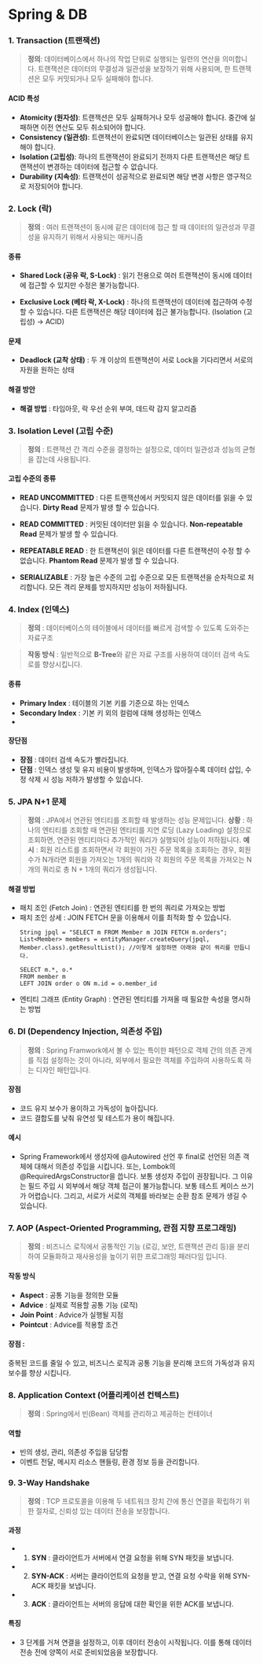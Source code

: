 # Spring & DB

### 1. Transaction (트랜잭션)

> **정의**: 데이터베이스에서 하나의 작업 단위로 실행되는 일련의 연산을 의미합니다. 트랜잭션은 데이터의 무결성과 일관성을 보장하기 위해 사용되며, 한 트랜잭션은 모두 커밋되거나 모두 실패해야 합니다.

#### ACID 특성
- **Atomicity (원자성)**: 트랜잭션은 모두 실패하거나 모두 성공해야 합니다. 중간에 실패하면 이전 연산도 모두 취소되어야 합니다.
- **Consistency (일관성)**: 트랜잭션이 완료되면 데이터베이스는 일관된 상태를 유지해야 합니다.
- **Isolation (고립성)**: 하나의 트랜잭션이 완료되기 전까지 다른 트랜잭션은 해당 트랜잭션이 변경하는 데이터에 접근할 수 없습니다.
- **Durability (지속성)**: 트랜잭션이 성공적으로 완료되면 해당 변경 사항은 영구적으로 저장되어야 합니다.

### 2. Lock (락)

> **정의** : 여러 트랜잭션이 동시에 같은 데이터에 접근 할 때 데이터의 일관성과 무결성을 유지하기 위해서 사용되는 매커니즘

#### 종류

- **Shared Lock (공유 락, S-Lock)** : 읽기 전용으로 여러 트랜잭션이 동시에 데이터에 접근할 수 있지만 수정은 불가능합니다.

- **Exclusive Lock (베타 락, X-Lock)** : 하나의 트랜잭션이 데이터에 접근하여 수정 할 수 있습니다. 다른 트랜잭션은 해당 데이터에 접근 불가능합니다. (Isolation (고립성) -> ACID)

#### 문제

- **Deadlock (교착 상태)** : 두 개 이상의 트랜잭션이 서로 Lock을 기다리면서 서로의 자원을 원하는 상태

#### 해결 방안

- **해결 방법** : 타임아웃, 락 우선 순위 부여, 데드락 감지 알고리즘 

### 3. Isolation Level (고립 수준)

> **정의** : 트랜잭션 간 격리 수준을 결정하는 설정으로, 데이터 일관성과 성능의 균형을 잡는데 사용됩니다.

#### 고립 수준의 종류

- **READ UNCOMMITTED** : 다른 트랜잭션에서 커밋되지 않은 데이터를 읽을 수 있습니다. **Dirty Read** 문제가 발생 할 수 있습니다.

- **READ COMMITTED** : 커밋된 데이터만 읽을 수 있습니다. **Non-repeatable Read** 문제가 발생 할 수 있습니다.

- **REPEATABLE READ** : 한 트랜잭션이 읽은 데이터를 다른 트랜잭션이 수정 할 수 없습니다. **Phantom Read** 문제가 발생 할 수 있습니다.

- **SERIALIZABLE** : 가장 높은 수준의 고립 수준으로 모든 트랜잭션을 순차적으로 처리합니다. 모든 격리 문제를 방지하지만 성능이 저하됩니다.

### 4. Index (인덱스)

> **정의** : 데이터베이스의 테이블에서 데이터를 빠르게 검색할 수 있도록 도와주는 자료구조

> **작동 방식** : 일반적으로 **B-Tree**와 같은 자료 구조를 사용하여 데이터 검색 속도로를 향상시킵니다.

#### 종류
- **Primary Index** : 테이블의 기본 키를 기준으로 하는 인덱스
- **Secondary Index** : 기본 키 외의 컬럼에 대해 생성하는 인덱스
- 
#### 장단점
- **장점** : 데이터 검색 속도가 빨라집니다.
- **단점** : 인덱스 생성 및 유지 비용이 발생하며, 인덱스가 많아질수록 데이터 삽입, 수정 삭제 시 성능 저하가 발생할 수 있습니다.

### 5. JPA N+1 문제

> **정의** : JPA에서 연관된 엔티티를 조회할 때 발생하는 성능 문제입니다.
> **상황** : 하나의 엔티티를 조회할 때 연관된 엔티티를 지연 로딩 (Lazy Loading) 설정으로 조회하면, 연관된 엔티티마다 추가적인 쿼리가 실행되어 성능이 저하됩니다.
> **예시** : 회원 리스트를 조회하면서 각 회원이 가진 주문 목록을 조회하는 경우, 회원 수가 N개라면 회원을 가져오는 1개의 쿼리와 각 회원의 주문 목록을 가져오는 N개의 쿼리로 총 N + 1개의 쿼리가 생성됩니다.

#### 해결 방법
- 패치 조인 (Fetch Join) : 연관된 엔티티를 한 번의 쿼리로 가져오는 방법
- 패치 조인 상세 : JOIN FETCH 문을 이용해서 이를 최적화 할 수 있습니다.
    ```
    String jpql = "SELECT m FROM Member m JOIN FETCH m.orders";
    List<Member> members = entityManager.createQuery(jpql, Member.class).getResultList(); //이렇게 설정하면 아래와 같이 쿼리를 만듭니다.

    SELECT m.*, o.*
    FROM member m
    LEFT JOIN order o ON m.id = o.member_id

    ```
- 엔티티 그래프 (Entity Graph) : 연관된 엔티티를 가져올 때 필요한 속성을 명시하는 방법 

### 6. DI (Dependency Injection, 의존성 주입)

> **정의** : Spring Framwork에서 볼 수 있는 특이한 패턴으로 객체 간의 의존 관계를 직접 설정하는 것이 아니라, 외부에서 필요한 객체를 주입하여 사용하도록 하는 디자인 패턴입니다.

#### 장점
- 코드 유지 보수가 용이하고 가독성이 높아집니다.
- 코드 결합도를 낮춰 유연성 및 테스트가 용이 해집니다.

#### 예시
- Spring Framework에서 생성자에 @Autowired 선언 후 final로 선언된 의존 객체에 대해서 의존성 주입을 시킵니다. 또는, Lombok의 @RequiredArgsConstructor을 씁니다. 보통 생성자 주입이 권장됩니다. 그 이유는 필드 주입 시 외부에서 해당 객체 접근이 불가능합니다. 보통 테스트 케이스 쓰기가 어렵습니다. 그리고, 서로가 서로의 객체를 바라보는 순환 참조 문제가 생길 수 있습니다.

### 7. AOP (Aspect-Oriented Programming, 관점 지향 프로그래밍)

> **정의** : 비즈니스 로직에서 공통적인 기능 (로깅, 보안, 트랜잭션 관리 등)을 분리하여 모듈화하고 재사용성을 높이기 위한 프로그래밍 패러다임 입니다.

#### 작동 방식
- **Aspect** : 공통 기능을 정의한 모듈
- **Advice** : 실제로 적용할 공통 기능 (로직)
- **Join Point** : Advice가 실행될 지점
- **Pointcut** : Advice를 적용할 조건

#### 장점 : 
중복된 코드를 줄일 수 있고, 비즈니스 로직과 공통 기능을 분리해 코드의 가독성과 유지보수를 향상 시킵니다.

### 8. Application Context (어플리케이션 컨텍스트)

> **정의** : Spring에서 빈(Bean) 객체를 관리하고 제공하는 컨테이너
#### 역할 
- 빈의 생성, 관리, 의존성 주입을 담당함
- 이벤트 전달, 메시지 리소스 핸들링, 환경 정보 등을 관리합니다.

### 9. 3-Way Handshake

> **정의** : TCP 프로토콜을 이용해 두 네트워크 장치 간에 통신 연결을 확립하기 위한 절차로, 신뢰성 있는 데이터 전송을 보장합니다.

#### 과정 
- 1. **SYN** : 클라이언트가 서버에서 연결 요청을 위해 SYN 패킷을 보냅니다.
- 2. **SYN-ACK** : 서버는 클라이언트의 요청을 받고, 연결 요청 수락을 위해 SYN-ACK 패킷을 보냅니다.
- 3. **ACK** : 클라이언트는 서버의 응답에 대한 확인을 위한 ACK를 보냅니다.

#### 특징 
- 3 단계를 거쳐 연결을 설정하고, 이후 데이터 전송이 시작됩니다. 이를 통해 데이터 전송 전에 양쪽이 서로 준비되었음을 보장합니다.